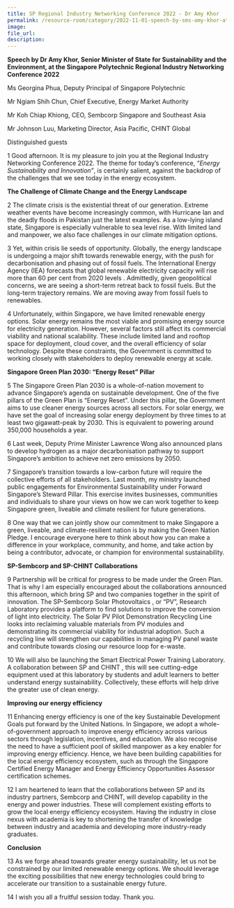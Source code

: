 ```yaml
---  
title: SP Regional Industry Networking Conference 2022 - Dr Amy Khor 
permalink: /resource-room/category/2022-11-01-speech-by-sms-amy-khor-at-sp-rinc-2022
image:  
file_url:  
description:  
---  
```


**Speech by Dr Amy Khor, Senior Minister of State for Sustainability and the Environment, at the Singapore Polytechnic Regional Industry Networking Conference 2022**

Ms Georgina Phua, Deputy Principal of Singapore Polytechnic

Mr Ngiam Shih Chun, Chief Executive, Energy Market Authority

Mr Koh Chiap Khiong, CEO, Sembcorp Singapore and Southeast Asia

Mr Johnson Luu, Marketing Director, Asia Pacific, CHINT Global

Distinguished guests  

1 Good afternoon. It is my pleasure to join you at the Regional Industry Networking Conference 2022. The theme for today’s conference, “*Energy Sustainability and Innovation”*, is certainly salient, against the backdrop of the challenges that we see today in the energy ecosystem.  

**The Challenge of Climate Change and the Energy Landscape**  

2 The climate crisis is the existential threat of our generation. Extreme weather events have become increasingly common, with Hurricane Ian and the deadly floods in Pakistan just the latest examples. As a low-lying island state, Singapore is especially vulnerable to sea level rise. With limited land and manpower, we also face challenges in our climate mitigation options.   

3 Yet, within crisis lie seeds of opportunity. Globally, the energy landscape is undergoing a major shift towards renewable energy, with the push for decarbonisation and phasing out of fossil fuels. The International Energy Agency (IEA) forecasts that global renewable electricity capacity will rise more than 60 per cent from 2020 levels . Admittedly, given geopolitical concerns, we are seeing a short-term retreat back to fossil fuels. But the long-term trajectory remains. We are moving away from fossil fuels to renewables.  

4 Unfortunately, within Singapore, we have limited renewable energy options. Solar energy remains the most viable and promising energy source for electricity generation. However, several factors still affect its commercial viability and national scalability. These include limited land and rooftop space for deployment, cloud cover, and the overall efficiency of solar technology. Despite these constraints, the Government is committed to working closely with stakeholders to deploy renewable energy at scale.  

**Singapore Green Plan 2030: “Energy Reset” Pillar**  

5 The Singapore Green Plan 2030 is a whole-of-nation movement to advance Singapore’s agenda on sustainable development. One of the five pillars of the Green Plan is “Energy Reset”. Under this pillar, the Government aims to use cleaner energy sources across all sectors. For solar energy, we have set the goal of increasing solar energy deployment by three times to at least two gigawatt-peak by 2030. This is equivalent to powering around 350,000 households a year.  

6 Last week, Deputy Prime Minister Lawrence Wong also announced plans to develop hydrogen as a major decarbonisation pathway to support Singapore’s ambition to achieve net zero emissions by 2050.   

7 Singapore’s transition towards a low-carbon future will require the collective efforts of all stakeholders. Last month, my ministry launched public engagements for Environmental Sustainability under Forward Singapore’s Steward Pillar. This exercise invites businesses, communities and individuals to share your views on how we can work together to keep Singapore green, liveable and climate resilient for future generations.  

8 One way that we can jointly show our commitment to make Singapore a green, liveable, and climate-resilient nation is by making the Green Nation Pledge. I encourage everyone here to think about how you can make a difference in your workplace, community, and home, and take action by being a contributor, advocate, or champion for environmental sustainability.  

**SP-Sembcorp and SP-CHINT Collaborations**

9 Partnership will be critical for progress to be made under the Green Plan. That is why I am especially encouraged about the collaborations announced this afternoon, which bring SP and two companies together in the spirit of innovation. The SP-Sembcorp Solar Photovoltaics , or “PV”, Research Laboratory provides a platform to find solutions to improve the conversion of light into electricity. The Solar PV Pilot Demonstration Recycling Line looks into reclaiming valuable materials from PV modules and demonstrating its commercial viability for industrial adoption. Such a recycling line will strengthen our capabilities in managing PV panel waste and contribute towards closing our resource loop for e-waste.  

10  We will also be launching the Smart Electrical Power Training Laboratory. A collaboration between SP and CHINT , this will see cutting-edge equipment used at this laboratory by students and adult learners to better understand energy sustainability. Collectively, these efforts will help drive the greater use of clean energy.  

**Improving our energy efficiency**

11 Enhancing energy efficiency is one of the key Sustainable Development Goals put forward by the United Nations. In Singapore, we adopt a whole-of-government approach to improve energy efficiency across various sectors through legislation, incentives, and education. We also recognise the need to have a sufficient pool of skilled manpower as a key enabler for improving energy efficiency. Hence, we have been building capabilities for the local energy efficiency ecosystem, such as through the Singapore Certified Energy Manager and Energy Efficiency Opportunities Assessor certification schemes.  

12 I am heartened to learn that the collaborations between SP and its industry partners, Sembcorp and CHINT, will develop capability in the energy and power industries. These will complement existing efforts to grow the local energy efficiency ecosystem. Having the industry in close nexus with academia is key to shortening the transfer of knowledge between industry and academia and developing more industry-ready graduates.   

**Conclusion**

13 As we forge ahead towards greater energy sustainability, let us not be constrained by our limited renewable energy options. We should leverage the exciting possibilities that new energy technologies could bring to accelerate our transition to a sustainable energy future. 

14 I wish you all a fruitful session today. Thank you.
